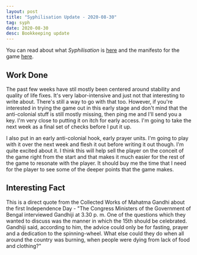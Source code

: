 ```yaml
---
layout: post
title: "Syphilisation Update - 2020-08-30"
tag: syph
date: 2020-08-30
desc: Bookkeeping update
---
```



You can read about what *Syphilisation* is [here](/blog/syph/announce) and the manifesto for the game [here](/blog/syph/newManifesto).

## Work Done

The past few weeks have stil mostly been centered around stability and quality of life fixes. It's very labor-intensive and just not that interesting to write about. There's still a way to go with that too. However, if you're interested in trying the game out in this early stage and don't mind that the anti-colonial stuff is still mostly missing, then ping me and I'll send you a key. I'm very close to putting it on itch for early access. I'm going to take the next week as a final set of checks before I put it up.


I also put in an early anti-colonial hook, early prayer units. I'm going to play with it over the next week and flesh it out before writing it out though. I'm quite excited about it. I think this will help sell the player on the conceit of the game right from the start and that makes it much easier for the rest of the game to resonate with the player. It should buy me the time that I need for the player to see some of the deeper points that the game makes.

## Interesting Fact

This is a direct quote from the Collected Works of Mahatma Gandhi about the first Independence Day - "The Congress Ministers of the Government of Bengal interviewed Gandhiji at 3.30 p. m. One of the questions which they wanted to discuss was the manner in which the 15th should be celebrated. Gandhiji said, according to him, the advice could only be for fasting, prayer and a dedication to the spinning-wheel. What else could they do when all around the country was burning, when people were dying from lack of food and clothing?"

